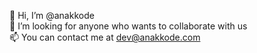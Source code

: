 👋 Hi, I’m @anakkode  
💞️ I’m looking for anyone who wants to collaborate with us  
📫 You can contact me at dev@anakkode.com  

